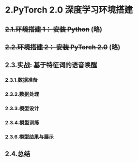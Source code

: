 # 2.PyTorch 2.0 深度学习环境搭建

## ~~2.1.环境搭建 1： 安装 Python~~ (略)

## ~~2.2.环境搭建 2： 安装 PyTorch 2.0~~ (略)

## 2.3.实战: 基于特征词的语音唤醒

### 2.3.1.数据准备

### 2.3.2.数据处理

### 2.3.3.模型设计

### 2.3.4.模型训练

### 2.3.6.模型结果与展示

## 2.4.总结

